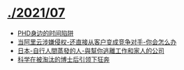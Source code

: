 # [./2021/07](./2021/07)

* [PHD身边的时间陷阱](./PHD身边的时间陷阱.md)
* [当阿里云涉嫌侵权-还直接从客户变成竞争对手-你会怎么办](./当阿里云涉嫌侵权-还直接从客户变成竞争对手-你会怎么办.md)
* [日本-自行人間蒸發的人-與幫你逃離工作和家人的公司](./日本-自行人間蒸發的人-與幫你逃離工作和家人的公司.md)
* [科学在被淘汰的博士后引领下狂奔](./科学在被淘汰的博士后引领下狂奔.md)

